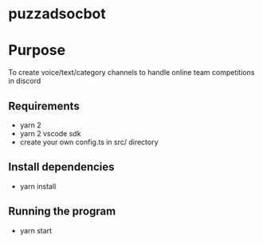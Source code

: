 # puzzadsocbot

# Purpose
To create voice/text/category channels to handle online team competitions in discord

## Requirements
- yarn 2
- yarn 2 vscode sdk
- create your own config.ts in src/ directory

## Install dependencies
- yarn install

## Running the program
- yarn start
